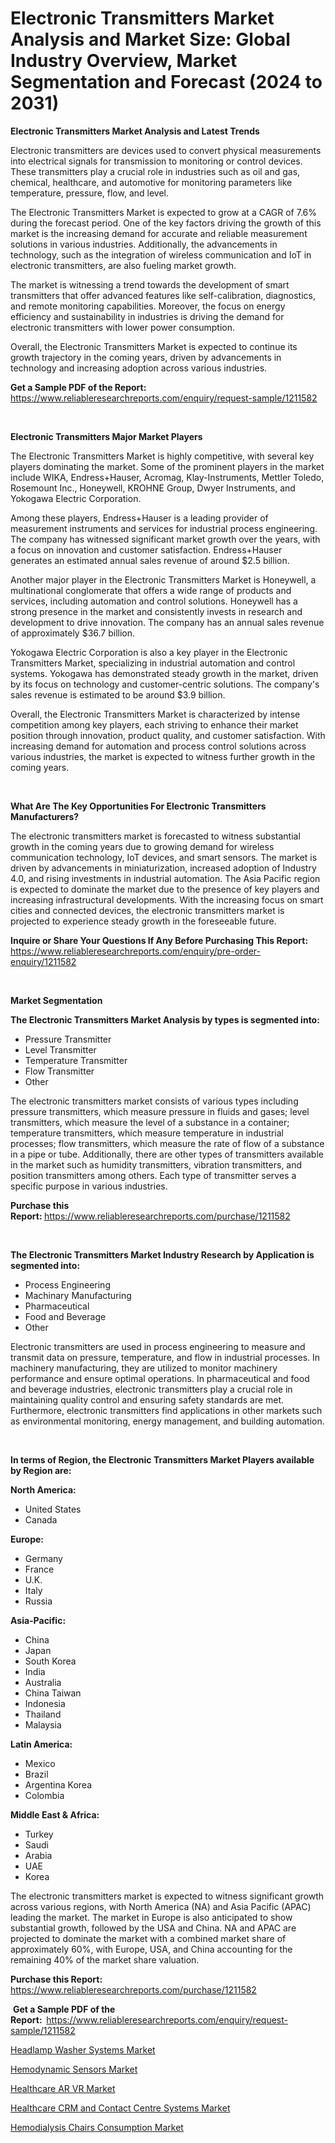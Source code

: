 <p><h1>Electronic Transmitters Market Analysis and Market Size: Global Industry Overview, Market Segmentation and Forecast (2024 to 2031)</h1></p><p><strong>Electronic Transmitters Market Analysis and Latest Trends</strong></p>
<p><p>Electronic transmitters are devices used to convert physical measurements into electrical signals for transmission to monitoring or control devices. These transmitters play a crucial role in industries such as oil and gas, chemical, healthcare, and automotive for monitoring parameters like temperature, pressure, flow, and level.</p><p>The Electronic Transmitters Market is expected to grow at a CAGR of 7.6% during the forecast period. One of the key factors driving the growth of this market is the increasing demand for accurate and reliable measurement solutions in various industries. Additionally, the advancements in technology, such as the integration of wireless communication and IoT in electronic transmitters, are also fueling market growth.</p><p>The market is witnessing a trend towards the development of smart transmitters that offer advanced features like self-calibration, diagnostics, and remote monitoring capabilities. Moreover, the focus on energy efficiency and sustainability in industries is driving the demand for electronic transmitters with lower power consumption.</p><p>Overall, the Electronic Transmitters Market is expected to continue its growth trajectory in the coming years, driven by advancements in technology and increasing adoption across various industries.</p></p>
<p><strong>Get a Sample PDF of the Report:&nbsp;</strong> <a href="https://www.reliableresearchreports.com/enquiry/request-sample/1211582">https://www.reliableresearchreports.com/enquiry/request-sample/1211582</a></p>
<p>&nbsp;</p>
<p><strong>Electronic Transmitters Major Market Players</strong></p>
<p><p>The Electronic Transmitters Market is highly competitive, with several key players dominating the market. Some of the prominent players in the market include WIKA, Endress+Hauser, Acromag, Klay-Instruments, Mettler Toledo, Rosemount Inc., Honeywell, KROHNE Group, Dwyer Instruments, and Yokogawa Electric Corporation.</p><p>Among these players, Endress+Hauser is a leading provider of measurement instruments and services for industrial process engineering. The company has witnessed significant market growth over the years, with a focus on innovation and customer satisfaction. Endress+Hauser generates an estimated annual sales revenue of around $2.5 billion.</p><p>Another major player in the Electronic Transmitters Market is Honeywell, a multinational conglomerate that offers a wide range of products and services, including automation and control solutions. Honeywell has a strong presence in the market and consistently invests in research and development to drive innovation. The company has an annual sales revenue of approximately $36.7 billion.</p><p>Yokogawa Electric Corporation is also a key player in the Electronic Transmitters Market, specializing in industrial automation and control systems. Yokogawa has demonstrated steady growth in the market, driven by its focus on technology and customer-centric solutions. The company's sales revenue is estimated to be around $3.9 billion.</p><p>Overall, the Electronic Transmitters Market is characterized by intense competition among key players, each striving to enhance their market position through innovation, product quality, and customer satisfaction. With increasing demand for automation and process control solutions across various industries, the market is expected to witness further growth in the coming years.</p></p>
<p>&nbsp;</p>
<p><strong>What Are The Key Opportunities For Electronic Transmitters Manufacturers?</strong></p>
<p><p>The electronic transmitters market is forecasted to witness substantial growth in the coming years due to growing demand for wireless communication technology, IoT devices, and smart sensors. The market is driven by advancements in miniaturization, increased adoption of Industry 4.0, and rising investments in industrial automation. The Asia Pacific region is expected to dominate the market due to the presence of key players and increasing infrastructural developments. With the increasing focus on smart cities and connected devices, the electronic transmitters market is projected to experience steady growth in the foreseeable future.</p></p>
<p><strong>Inquire or Share Your Questions If Any Before Purchasing This Report:</strong> <a href="https://www.reliableresearchreports.com/enquiry/pre-order-enquiry/1211582">https://www.reliableresearchreports.com/enquiry/pre-order-enquiry/1211582</a></p>
<p>&nbsp;</p>
<p><strong>Market Segmentation</strong></p>
<p><strong>The Electronic Transmitters Market Analysis by types is segmented into:</strong></p>
<p><ul><li>Pressure Transmitter</li><li>Level Transmitter</li><li>Temperature Transmitter</li><li>Flow Transmitter</li><li>Other</li></ul></p>
<p><p>The electronic transmitters market consists of various types including pressure transmitters, which measure pressure in fluids and gases; level transmitters, which measure the level of a substance in a container; temperature transmitters, which measure temperature in industrial processes; flow transmitters, which measure the rate of flow of a substance in a pipe or tube. Additionally, there are other types of transmitters available in the market such as humidity transmitters, vibration transmitters, and position transmitters among others. Each type of transmitter serves a specific purpose in various industries.</p></p>
<p><strong>Purchase this Report:&nbsp;</strong><a href="https://www.reliableresearchreports.com/purchase/1211582">https://www.reliableresearchreports.com/purchase/1211582</a></p>
<p>&nbsp;</p>
<p><strong>The Electronic Transmitters Market Industry Research by Application is segmented into:</strong></p>
<p><ul><li>Process Engineering</li><li>Machinary Manufacturing</li><li>Pharmaceutical</li><li>Food and Beverage</li><li>Other</li></ul></p>
<p><p>Electronic transmitters are used in process engineering to measure and transmit data on pressure, temperature, and flow in industrial processes. In machinery manufacturing, they are utilized to monitor machinery performance and ensure optimal operations. In pharmaceutical and food and beverage industries, electronic transmitters play a crucial role in maintaining quality control and ensuring safety standards are met. Furthermore, electronic transmitters find applications in other markets such as environmental monitoring, energy management, and building automation.</p></p>
<p>&nbsp;</p>
<p><strong>In terms of Region, the Electronic Transmitters Market Players available by Region are:</strong></p>
<p>
    <p> <strong> North America: </strong>
        <ul>
            <li>United States</li>
            <li>Canada</li>
        </ul>
        </p> 
    <p> <strong> Europe: </strong>
        <ul>
            <li>Germany</li>
            <li>France</li>
            <li>U.K.</li>
            <li>Italy</li>
            <li>Russia</li>
        </ul>
        </p> 
    <p> <strong> Asia-Pacific: </strong>
        <ul>
            <li>China</li>
            <li>Japan</li>
            <li>South Korea</li>
            <li>India</li>
            <li>Australia</li>
            <li>China Taiwan</li>
            <li>Indonesia</li>
            <li>Thailand</li>
            <li>Malaysia</li>
        </ul>
        </p> 
    <p> <strong> Latin America: </strong>
        <ul>
            <li>Mexico</li>
            <li>Brazil</li>
            <li>Argentina Korea</li>
            <li>Colombia</li>
        </ul>
        </p> 
    <p> <strong> Middle East & Africa: </strong>
        <ul>
            <li>Turkey</li>
            <li>Saudi</li>
            <li>Arabia</li>
            <li>UAE</li>
            <li>Korea</li>
        </ul>
    </p>
    </p>
<p><p>The electronic transmitters market is expected to witness significant growth across various regions, with North America (NA) and Asia Pacific (APAC) leading the market. The market in Europe is also anticipated to show substantial growth, followed by the USA and China. NA and APAC are projected to dominate the market with a combined market share of approximately 60%, with Europe, USA, and China accounting for the remaining 40% of the market share valuation.</p></p>
<p><strong>Purchase this Report: </strong><a href="https://www.reliableresearchreports.com/purchase/1211582">https://www.reliableresearchreports.com/purchase/1211582</a></p>
<p>&nbsp;<strong>Get a Sample PDF of the Report:&nbsp;&nbsp;</strong><a href="https://www.reliableresearchreports.com/enquiry/request-sample/1211582">https://www.reliableresearchreports.com/enquiry/request-sample/1211582</a></p>
<p><strong></strong></p>
<p><p><a href="https://medium.com/@damionrunte/headlamp-washer-systems-market-outlook-industry-overview-and-forecast-2024-to-2031-fa71d2cde0f9">Headlamp Washer Systems Market</a></p><p><a href="https://medium.com/@janrussell6445/hemodynamic-sensors-market-analysis-and-sze-forecasted-for-period-from-2024-to-2031-794cf9ae0dc2">Hemodynamic Sensors Market</a></p><p><a href="https://medium.com/@damionrunte/healthcare-ar-vr-market-trends-and-market-analysis-forecasted-for-period-2024-2031-7f8c2f41afa1">Healthcare AR VR Market</a></p><p><a href="https://medium.com/@damionrunte/healthcare-crm-and-contact-centre-systems-market-trends-and-market-analysis-forecasted-for-period-f05140066cda">Healthcare CRM and Contact Centre Systems Market</a></p><p><a href="https://medium.com/@janrussell6445/hemodialysis-chairs-consumption-market-insight-market-trends-growth-forecasted-from-2024-to-2031-cbe980f2cf61">Hemodialysis Chairs Consumption Market</a></p></p>